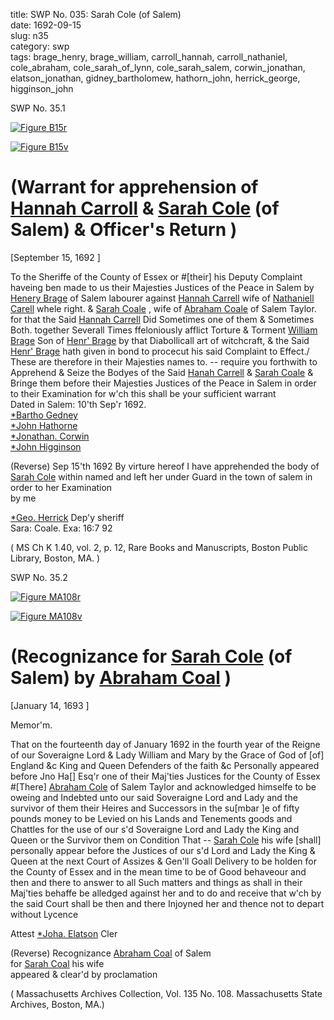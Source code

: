 title: SWP No. 035: Sarah Cole (of Salem)  
date: 1692-09-15  
slug: n35  
category: swp  
tags: brage_henry, brage_william, carroll_hannah, carroll_nathaniel, cole_abraham, cole_sarah_of_lynn, cole_sarah_salem, corwin_jonathan, elatson_jonathan, gidney_bartholomew, hathorn_john, herrick_george, higginson_john



<div markdown class="doc" id="n35.1">

<div class="doc_id">SWP No. 35.1</div>


<span markdown class="figure">[![Figure B15r](archives/BPL/gifs/B15A.gif)](archives/BPL/LARGE/B15A.jpg)</span>

<span markdown class="figure">[![Figure B15v](archives/BPL/gifs/B15B.gif)](archives/BPL/LARGE/B15B.jpg)</span>

# (Warrant for apprehension of [Hannah Carroll](/tag/carroll_hannah.html) & [Sarah Cole](/tag/cole_sarah_salem.html) (of Salem) & Officer's Return )

[September 15, 1692 ] 

To the Sheriffe of the County of Essex or #[their] his Deputy Complaint  haveing ben made to us their Majesties Justices of the Peace in Salem by [Henery Brage](/tag/brage_henry.html) of Salem labourer against [Hannah Carrell](/tag/carroll_hannah.html) wife of [Nathaniell Carell](/tag/carroll_nathaniel.html) whele right. & [Sarah Coale](/tag/cole_sarah_of_lynn.html) , wife of [Abraham Coale](/tag/cole_abraham.html)  of Salem Taylor. for that the Said [Hannah Carrell](/tag/carroll_hannah.html) Did Sometimes one of them & Sometimes Both. together Severall Times ffeloniously  afflict Torture & Torment [William Brage](/tag/brage_william.html) Son of [Henr' Brage](/tag/brage_henry.html) by that  Diabollicall art of witchcraft, & the Said [Henr' Brage](/tag/brage_henry.html) hath given in  bond to procecut his said Complaint to Effect./ These are therefore in their Majesties names to. -- require you forthwith to Apprehend  & Seize the Bodyes of the Said [Hanah Carrell](/tag/carroll_hannah.html) & [Sarah Coale](/tag/cole_sarah_of_lynn.html) & Bringe them before their Majesties Justices of the Peace in Salem in order to their Examination for w'ch this shall be your sufficient warrant  
Dated in Salem:  10'th Sep'r 1692.   
                                                  [*Bartho Gedney](/tag/gidney_bartholomew.html)  
                                                  [*John Hathorne](/tag/hathorn_john.html)  
                                                  [*Jonathan. Corwin](/tag/corwin_jonathan.html)  
                                                  [*John Higginson](/tag/higginson_john.html) 

(Reverse)  Sep 15'th 1692 By virture hereof I have apprehended the body of [Sarah Cole](/tag/cole_sarah_salem.html) within  named and left her under Guard in the town of salem in order to  her Examination  
by me 

[*Geo. Herrick](/tag/herrick_george.html) Dep'y sheriff  
Sara: Coale. Exa: 16:7 92 

( MS Ch K 1.40, vol. 2, p. 12, Rare Books and Manuscripts, Boston Public Library, Boston, MA. )

</div>



<div markdown class="doc" id="n35.2">

<div class="doc_id">SWP No. 35.2</div>


<span markdown class="figure">[![Figure MA108r](archives/MA135/small/MA108r.jpg)](archives/MA135/large/MA108r.jpg)</span>



<span markdown class="figure">[![Figure MA108v](archives/MA135/small/MA108v.jpg)](archives/MA135/large/MA108v.jpg)</span>



# (Recognizance for [Sarah Cole](/tag/cole_sarah_salem.html) (of Salem) by [Abraham Coal](/tag/cole_abraham.html) )

[January 14, 1693 ]

Memor'm. 

That on the fourteenth day of January 1692 in the fourth year  of the Reigne of our Soveraigne Lord & Lady William and Mary  by the Grace of God of [of] England &c King and Queen Defenders  of the faith &c Personally appeared before Jno Ha[] Esq'r one  of their Maj'ties Justices for the County of Essex #[There] [Abraham Cole](/tag/cole_abraham.html) of Salem Taylor and acknowledged himselfe to be oweing and  Indebted unto our said Soveraigne Lord and Lady and the survivor of  them their Heires and Successors in the su[mbar ]e of fifty pounds money  to be Levied on his Lands and Tenements goods and Chattles for the  use of our s'd Soveraigne Lord and Lady the King and Queen or the  Survivor them on Condition That -- [Sarah Cole](/tag/cole_sarah_salem.html) his wife [shall] personally appear before the Justices of our s'd Lord and Lady the King  & Queen at the next Court of Assizes & Gen'll Goall Delivery to be  holden for the County of Essex and in the mean time to be of Good  behaveour and then and there to answer to all Such matters and  things as shall in their Maj'ties behaffe be alledged against her and to  do and receive that w'ch by the said Court shall be then and there  Injoyned her and thence not to depart without Lycence

  Attest  [*Joha. Elatson](/tag/elatson_jonathan.html) Cler 

(Reverse)  Recognizance [Abraham Coal](/tag/cole_abraham.html) of Salem  
for [Sarah Coal](/tag/cole_sarah_salem.html) his wife  
appeared & clear'd by proclamation 

( Massachusetts Archives Collection, Vol. 135 No. 108. Massachusetts State Archives, Boston, MA.)

</div>
